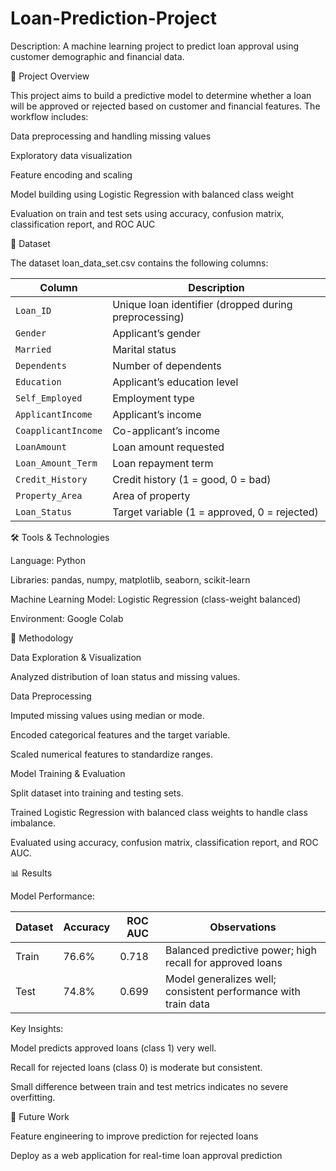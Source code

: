 # Loan-Prediction-Project
Description:
A machine learning project to predict loan approval using customer demographic and financial data.

📖 Project Overview

  This project aims to build a predictive model to determine whether a loan will be approved or rejected based on customer and financial features. 
The workflow includes:

  Data preprocessing and handling missing values

  Exploratory data visualization

  Feature encoding and scaling

  Model building using Logistic Regression with balanced class weight

Evaluation on train and test sets using accuracy, confusion matrix, classification report, and ROC AUC

📂 Dataset

The dataset loan_data_set.csv contains the following columns:

| Column              | Description                                           |
| ------------------- | ----------------------------------------------------- |
| `Loan_ID`           | Unique loan identifier (dropped during preprocessing) |
| `Gender`            | Applicant’s gender                                    |
| `Married`           | Marital status                                        |
| `Dependents`        | Number of dependents                                  |
| `Education`         | Applicant’s education level                           |
| `Self_Employed`     | Employment type                                       |
| `ApplicantIncome`   | Applicant’s income                                    |
| `CoapplicantIncome` | Co-applicant’s income                                 |
| `LoanAmount`        | Loan amount requested                                 |
| `Loan_Amount_Term`  | Loan repayment term                                   |
| `Credit_History`    | Credit history (1 = good, 0 = bad)                    |
| `Property_Area`     | Area of property                                      |
| `Loan_Status`       | Target variable (1 = approved, 0 = rejected)          |

🛠️ Tools & Technologies

  Language: Python

  Libraries: pandas, numpy, matplotlib, seaborn, scikit-learn

  Machine Learning Model: Logistic Regression (class-weight balanced)

  Environment: Google Colab
  
🔹 Methodology

  Data Exploration & Visualization

  Analyzed distribution of loan status and missing values.

  Data Preprocessing

  Imputed missing values using median or mode.

  Encoded categorical features and the target variable.

  Scaled numerical features to standardize ranges.

  Model Training & Evaluation

  Split dataset into training and testing sets.

  Trained Logistic Regression with balanced class weights to handle class imbalance.

  Evaluated using accuracy, confusion matrix, classification report, and ROC AUC.

📊 Results

Model Performance:

| Dataset | Accuracy | ROC AUC | Observations                                                   |
| ------- | -------- | ------- | -------------------------------------------------------------- |
| Train   | 76.6%    | 0.718   | Balanced predictive power; high recall for approved loans      |
| Test    | 74.8%    | 0.699   | Model generalizes well; consistent performance with train data |

Key Insights:

Model predicts approved loans (class 1) very well.

Recall for rejected loans (class 0) is moderate but consistent.

Small difference between train and test metrics indicates no severe overfitting.

🔮 Future Work

Feature engineering to improve prediction for rejected loans

Deploy as a web application for real-time loan approval prediction
